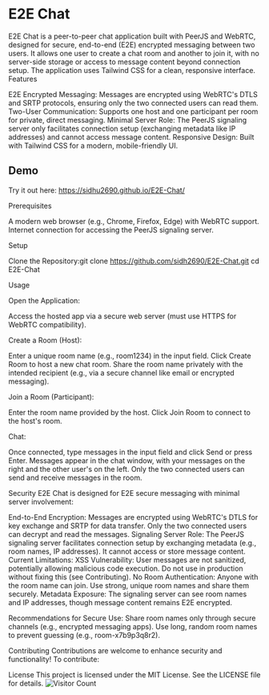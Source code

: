 # E2E Chat
E2E Chat is a peer-to-peer chat application built with PeerJS and WebRTC, designed for secure, end-to-end (E2E) encrypted messaging between two users. It allows one user to create a chat room and another to join it, with no server-side storage or access to message content beyond connection setup. The application uses Tailwind CSS for a clean, responsive interface.
Features

E2E Encrypted Messaging: Messages are encrypted using WebRTC's DTLS and SRTP protocols, ensuring only the two connected users can read them.
Two-User Communication: Supports one host and one participant per room for private, direct messaging.
Minimal Server Role: The PeerJS signaling server only facilitates connection setup (exchanging metadata like IP addresses) and cannot access message content.
Responsive Design: Built with Tailwind CSS for a modern, mobile-friendly UI.

## Demo
Try it out here:
https://sidhu2690.github.io/E2E-Chat/


Prerequisites

A modern web browser (e.g., Chrome, Firefox, Edge) with WebRTC support.
Internet connection for accessing the PeerJS signaling server.

Setup

Clone the Repository:git clone https://github.com/sidh2690/E2E-Chat.git
cd E2E-Chat



Usage

Open the Application:

Access the hosted app via a secure web server (must use HTTPS for WebRTC compatibility).


Create a Room (Host):

Enter a unique room name (e.g., room1234) in the input field.
Click Create Room to host a new chat room.
Share the room name privately with the intended recipient (e.g., via a secure channel like email or encrypted messaging).


Join a Room (Participant):

Enter the room name provided by the host.
Click Join Room to connect to the host's room.


Chat:

Once connected, type messages in the input field and click Send or press Enter.
Messages appear in the chat window, with your messages on the right and the other user's on the left.
Only the two connected users can send and receive messages in the room.



Security
E2E Chat is designed for E2E secure messaging with minimal server involvement:

End-to-End Encryption: Messages are encrypted using WebRTC's DTLS for key exchange and SRTP for data transfer. Only the two connected users can decrypt and read the messages.
Signaling Server Role: The PeerJS signaling server facilitates connection setup by exchanging metadata (e.g., room names, IP addresses). It cannot access or store message content.
Current Limitations:
XSS Vulnerability: User messages are not sanitized, potentially allowing malicious code execution. Do not use in production without fixing this (see Contributing).
No Room Authentication: Anyone with the room name can join. Use strong, unique room names and share them securely.
Metadata Exposure: The signaling server can see room names and IP addresses, though message content remains E2E encrypted.


Recommendations for Secure Use:
Share room names only through secure channels (e.g., encrypted messaging apps).
Use long, random room names to prevent guessing (e.g., room-x7b9p3q8r2).



Contributing
Contributions are welcome to enhance security and functionality! To contribute:


License
This project is licensed under the MIT License. See the LICENSE file for details.
![Visitor Count](https://hits.seeyoufarm.com/api/count/incr/badge.svg?url=https://github.com/sidhu2690/E2E-Chat/&title=Visitor%20Count&edge_flat=true)

